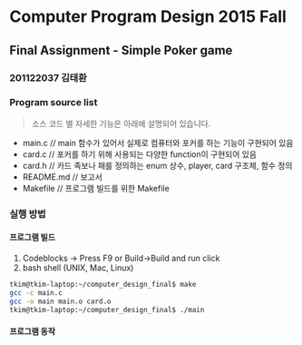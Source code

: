 # Computer Program Design 2015 Fall
## Final Assignment - Simple Poker game

### 201122037 김태환

### Program source list
> 소스 코드 별 자세한 기능은 아래에 설명되어 있습니다.
* main.c // main 함수가 있어서 실제로 컴퓨터와 포커를 하는 기능이 구현되어 있음
* card.c // 포커를 하기 위해 사용되는 다양한 function이 구현되어 있음
* card.h // 카드 족보나 패를 정의하는 enum 상수, player, card 구조체, 함수 정의
* README.md // 보고서
* Makefile // 프로그램 빌드를 위한 Makefile

### 실행 방법
#### 프로그램 빌드
1. Codeblocks -> Press F9 or Build->Build and run click
2. bash shell (UNIX, Mac, Linux)
```sh
tkim@tkim-laptop:~/computer_design_final$ make
gcc -c main.c
gcc -o main main.o card.o
tkim@tkim-laptop:~/computer_design_final$ ./main 
```

#### 프로그램 동작
